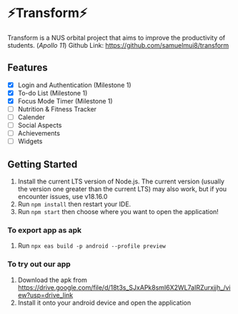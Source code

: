 # ⚡Transform⚡
Transform is a NUS orbital project that aims to improve the productivity of students. (_Apollo 11_)
Github Link: https://github.com/samuelmui8/transform

## Features
- [x] Login and Authentication (Milestone 1)
- [x] To-do List (Milestone 1)
- [x] Focus Mode Timer (Milestone 1)
- [ ] Nutrition & Fitness Tracker
- [ ] Calender
- [ ] Social Aspects
- [ ] Achievements
- [ ] Widgets

## Getting Started
1. Install the current LTS version of Node.js. The current version (usually the version one greater than the current LTS) may also work, but if you encounter issues, use v18.16.0
2. Run `npm install` then restart your IDE.
3. Run `npm start` then choose where you want to open the application!

### To export app as apk
1. Run `npx eas build -p android --profile preview`

### To try out our app
1. Download the apk from https://drive.google.com/file/d/18t3s_SJxAPk8smI6X2WL7aIRZurxjjh_/view?usp=drive_link
2. Install it onto your android device and open the application
